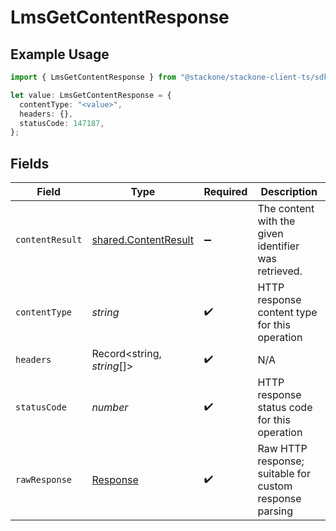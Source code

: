# LmsGetContentResponse

## Example Usage

```typescript
import { LmsGetContentResponse } from "@stackone/stackone-client-ts/sdk/models/operations";

let value: LmsGetContentResponse = {
  contentType: "<value>",
  headers: {},
  statusCode: 147187,
};
```

## Fields

| Field                                                                 | Type                                                                  | Required                                                              | Description                                                           |
| --------------------------------------------------------------------- | --------------------------------------------------------------------- | --------------------------------------------------------------------- | --------------------------------------------------------------------- |
| `contentResult`                                                       | [shared.ContentResult](../../../sdk/models/shared/contentresult.md)   | :heavy_minus_sign:                                                    | The content with the given identifier was retrieved.                  |
| `contentType`                                                         | *string*                                                              | :heavy_check_mark:                                                    | HTTP response content type for this operation                         |
| `headers`                                                             | Record<string, *string*[]>                                            | :heavy_check_mark:                                                    | N/A                                                                   |
| `statusCode`                                                          | *number*                                                              | :heavy_check_mark:                                                    | HTTP response status code for this operation                          |
| `rawResponse`                                                         | [Response](https://developer.mozilla.org/en-US/docs/Web/API/Response) | :heavy_check_mark:                                                    | Raw HTTP response; suitable for custom response parsing               |